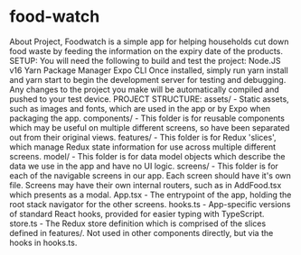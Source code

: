 # food-watch
About Project, Foodwatch is a simple app for helping households cut down food waste by feeding the information on the expiry date of the products. SETUP: You will need the following to build and test the project:  Node.JS v16 Yarn Package Manager Expo CLI Once installed, simply run yarn install and yarn start to begin the development server for testing and debugging. Any changes to the project you make will be automatically compiled and pushed to your test device. PROJECT STRUCTURE: assets/ - Static assets, such as images and fonts, which are used in the app or by Expo when packaging the app. components/ - This folder is for reusable components which may be useful on multiple different screens, so have been separated out from their original views. features/ - This folder is for Redux 'slices', which manage Redux state information for use across multiple different screens. model/ - This folder is for data model objects which describe the data we use in the app and have no UI logic. screens/ - This folder is for each of the navigable screens in our app. Each screen should have it's own file. Screens may have their own internal routers, such as in AddFood.tsx which presents as a modal. App.tsx - The entrypoint of the app, holding the root stack navigator for the other screens. hooks.ts - App-specific versions of standard React hooks, provided for easier typing with TypeScript. store.ts - The Redux store definition which is comprised of the slices defined in features/. Not used in other components directly, but via the hooks in hooks.ts.
